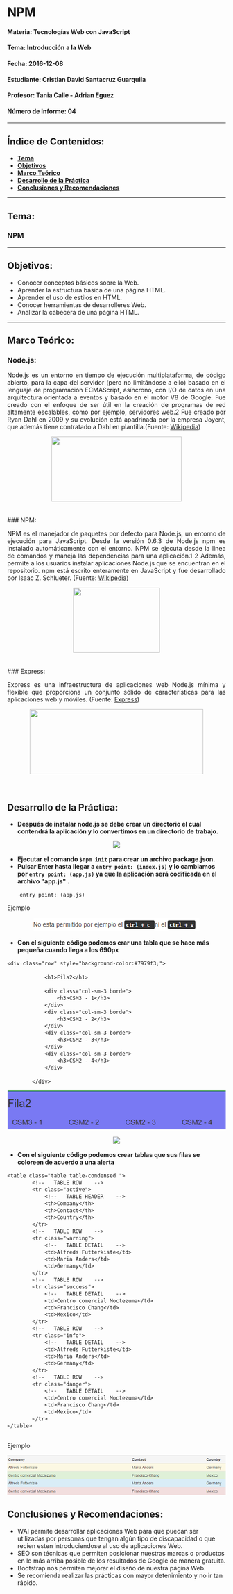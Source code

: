 # NPM

#### Materia: Tecnologías Web con JavaScript
#### Tema: Introducción a la Web
#### Fecha: 2016-12-08
#### Estudiante: Cristian David Santacruz Guarquila
#### Profesor: Tania Calle - Adrian Eguez
#### Número de Informe: 04
---

## Índice de Contenidos:
* <a href="#Tema">**Tema**</a>
* <a href="#Objetivos">**Objetivos**</a>
* <a href="#Marco Teórico">**Marco Teórico**</a>
* <a href="#Desarrollo de la Práctica">**Desarrollo de la Práctica**</a>
* <a href="#Conclusiones y Recomendaciones">**Conclusiones y Recomendaciones**</a>

---
<a name="Tema"></a>
## Tema:
### NPM
---

<a name="Objetivos"></a>
## Objetivos:
* Conocer conceptos básicos sobre la Web.
* Aprender la estructura básica de una página HTML.
* Aprender el uso de estilos en HTML.
* Conocer herramientas de desarrolleres Web.
* Analizar la cabecera de una página HTML.

---

<a name="Marco Teórico"></a>
## Marco Teórico:
### Node.js:
<p align="justify">
    Node.js es un entorno en tiempo de ejecución multiplataforma, de código abierto, para la capa del servidor (pero no limitándose a ello) basado en el lenguaje de programación ECMAScript, asíncrono, con I/O de datos en una arquitectura orientada a eventos y basado en el motor V8 de Google. Fue creado con el enfoque de ser útil en la creación de programas de red altamente escalables, como por ejemplo, servidores web.2 Fue creado por Ryan Dahl en 2009 y su evolución está apadrinada por la empresa Joyent, que además tiene contratado a Dahl en plantilla.(Fuente: <a href="https://es.wikipedia.org/wiki/Node.js">Wikipedia</a>)
</p>

<p align="center">
    <img src="http://4.bp.blogspot.com/-7YAE04nN-3w/VMHUhvFSqAI/AAAAAAAAAVo/DmXknD3uqNw/s1600/node3.png" width="300" height="150">
</p>

<br>
### NPM:
<p align="justify">
    NPM es el manejador de paquetes por defecto para Node.js, un entorno de ejecución para JavaScript. Desde la versión 0.6.3 de Node.js npm es instalado automáticamente con el entorno. NPM se ejecuta desde la linea de comandos y maneja las dependencias para una aplicación.1 2 Además, permite a los usuarios instalar aplicaciones Node.js que se encuentran en el repositorio. npm está escrito enteramente en JavaScript y fue desarrollado por Isaac Z. Schlueter. (Fuente: <a href="https://es.wikipedia.org/wiki/Npm">Wikipedia</a>)
</p>

<p align="center">
    <img src="http://vorba.ch/2012/nodejs-npm.png" width="200" height="150">
</p>

<br>
### Express:
<p align="justify">
    Express es una infraestructura de aplicaciones web Node.js mínima y flexible que proporciona un conjunto sólido de características para las aplicaciones web y móviles. (Fuente: <a href="http://expressjs.com/es/">Express</a>)
</p>

<p align="center">
    <img src="https://raygun.com/blog/wp-content/uploads/2015/04/express1.png" width="400" height="150">
</p>

<br>

<a name="Desarrollo de la Práctica"></a>
## Desarrollo de la Práctica:
* **Después de instalar node.js se debe crear un directorio el cual contendrá la aplicación y lo convertimos en un directorio de trabajo.**

<p align="center">
    <img src="https://github.com/CristianSantacruz/TecnologiasWeb/blob/08-ExpressJS-Parte-2/Informe/Imagenes/Direcctorio%20de%20la%20aplicaci%C3%B3n.png?raw=true?raw=true">
</p>

* **Ejecutar el comando ```$npm init``` para crear un archivo package.json.**
* **Pulsar Enter hasta llegar a ```entry point: (index.js)``` y lo cambiamos por ```entry point: (app.js)``` ya que la aplicación será codificada en el archivo "app.js" .**

```
    entry point: (app.js)
```

Ejemplo

<p align="center">
    <img src="https://github.com/CristianSantacruz/TecnologiasWeb/blob/boostrap/Informe/Capturas/Inputs.png?raw=true">
</p>

* **Con el siguiente código podemos crar una tabla que se hace más pequeña cuando llega a los 690px**

```
<div class="row" style="background-color:#7979f3;">

            <h1>Fila2</h1>

            <div class="col-sm-3 borde">
                <h3>CSM3 - 1</h3>
            </div>
            <div class="col-sm-3 borde">
                <h3>CSM2 - 2</h3>
            </div>
            <div class="col-sm-3 borde">
                <h3>CSM2 - 3</h3>
            </div>
            <div class="col-sm-3 borde">
                <h3>CSM2 - 4</h3>
            </div>

        </div>

```

<p align="center">
    <img src="https://github.com/CristianSantacruz/TecnologiasWeb/blob/boostrap/Informe/Capturas/VentGrande.png?raw=true">
</p>

<p align="center">
    <img src="https://github.com/CristianSantacruz/TecnologiasWeb/blob/boostrap/Informe/Capturas/VentanaPeque%C3%B1a.png?raw=true">
</p>

* **Con el siguiente código podemos crear tablas que sus filas se coloreen de acuerdo a una alerta**

```
<table class="table table-condensed ">
        <!--   TABLE ROW    -->
        <tr class="active">
            <!--   TABLE HEADER    -->
            <th>Company</th>
            <th>Contact</th>
            <th>Country</th>
        </tr>
        <!--   TABLE ROW    -->
        <tr class="warning">
            <!--   TABLE DETAIL    -->
            <td>Alfreds Futterkiste</td>
            <td>Maria Anders</td>
            <td>Germany</td>
        </tr>
        <!--   TABLE ROW    -->
        <tr class="success">
            <!--   TABLE DETAIL    -->
            <td>Centro comercial Moctezuma</td>
            <td>Francisco Chang</td>
            <td>Mexico</td>
        </tr>
        <!--   TABLE ROW    -->
        <tr class="info">
            <!--   TABLE DETAIL    -->
            <td>Alfreds Futterkiste</td>
            <td>Maria Anders</td>
            <td>Germany</td>
        </tr>
        <!--   TABLE ROW    -->
        <tr class="danger">
            <!--   TABLE DETAIL    -->
            <td>Centro comercial Moctezuma</td>
            <td>Francisco Chang</td>
            <td>Mexico</td>
        </tr>
</table>
    
```

Ejemplo

<p align="center">
    <img src="https://github.com/CristianSantacruz/TecnologiasWeb/blob/boostrap/Informe/Capturas/TablaAlertas.png?raw=true">
</p>

<a name="Conclusiones y Recomendaciones"></a>
## Conclusiones y Recomendaciones:
* WAI permite desarrollar aplicaciones Web para que puedan ser utilizadas por personas que tengan algún tipo de discapacidad o que recien esten introduciendose al uso de aplicaciones Web.
* SEO son técnicas que permiten posicionar nuestras marcas o productos en lo más arriba posible de los resultados de Google de manera gratuita.
* Bootstrap nos permiten mejorar el diseño de nuestra página Web.
* Se recomienda realizar las prácticas con mayor detenimiento y no ir tan rápido.